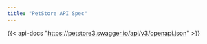 ```yaml
---
title: "PetStore API Spec"
---
```


{{< api-docs "https://petstore3.swagger.io/api/v3/openapi.json" >}}